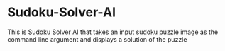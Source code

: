 # Sudoku-Solver-AI
This is Sudoku Solver AI that takes an input sudoku puzzle image as the command line argument and displays a solution of the puzzle
